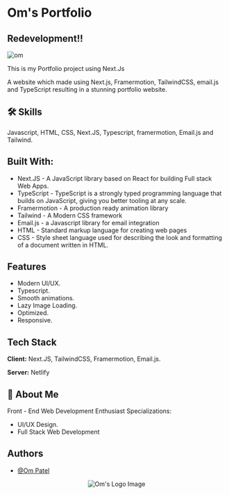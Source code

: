 # Om's Portfolio

## Redevelopment!!

![om](https://github.com/omunite215/Portfolio/assets/78680563/b999a0c8-9229-44ef-a570-22217a6227d5)

This is my Portfolio project using Next.Js

A website which made using Next.js, Framermotion, TailwindCSS, email.js and TypeScript resulting in a stunning portfolio website.


## 🛠 Skills
Javascript, HTML, CSS, Next.JS, Typescript, framermotion, Email.js and Tailwind.


## Built With:

- Next.JS - A JavaScript library based on React for building Full stack Web Apps.
- TypeScript - TypeScript is a strongly typed programming language that builds on JavaScript, giving you better tooling at any scale.
- Framermotion - A production ready animation library
- Tailwind - A Modern CSS framework
- Email.js - a Javascript library for email integration
- HTML - Standard markup language for creating web pages
- CSS - Style sheet language used for describing the look and formatting of a document written in HTML.

## Features

- Modern UI/UX.
- Typescript.
- Smooth animations.
- Lazy Image Loading.
- Optimized.
- Responsive.


## Tech Stack

**Client:** Next.JS, TailwindCSS, Framermotion, Email.js.

**Server:** Netlify


## 🚀 About Me
Front - End Web Development Enthusiast
Specializations:
- UI/UX Design.
- Full Stack Web Development

## Authors

- [@Om Patel](https://github.com/omunite215)

<p align="center">
  <img src="https://github.com/omunite215/Portfolio/assets/78680563/e321bc88-228d-477c-8878-5366526ed567" alt="Om's Logo Image"/>
</p>
